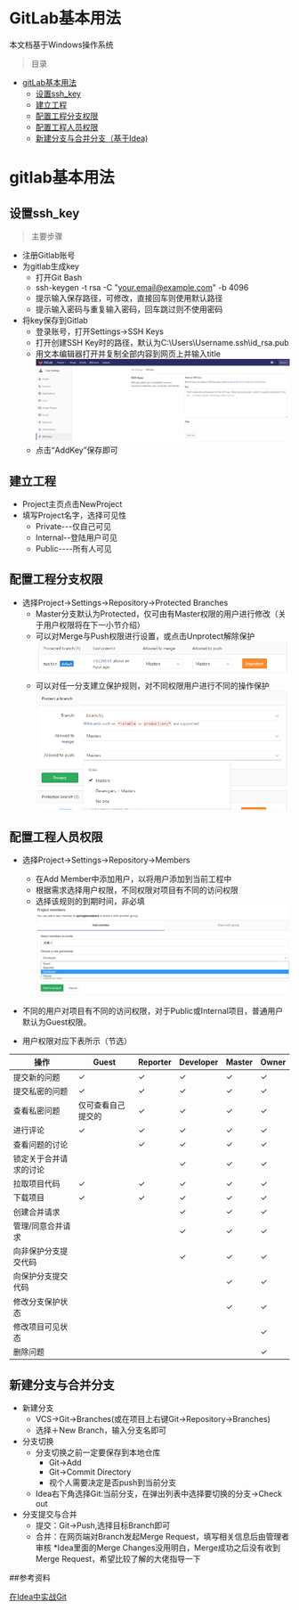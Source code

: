 # GitLab基本用法
本文档基于Windows操作系统

> 目录


* [gitLab基本用法](#gitlab基本用法)
    * [设置ssh_key](#设置ssh_key)
    * [建立工程](#建立工程)
    * [配置工程分支权限](#配置工程分支权限)
    * [配置工程人员权限](#配置工程人员权限)
    * [新建分支与合并分支（基于Idea)](#新建分支与合并分支)   
    
    
# gitlab基本用法


## 设置ssh_key

> 主要步骤

* 注册Gitlab账号
* 为gitlab生成key
  * 打开Git Bash
  * ssh-keygen -t rsa -C "your.email@example.com" -b 4096
  * 提示输入保存路径，可修改，直接回车则使用默认路径
  * 提示输入密码与重复输入密码，回车跳过则不使用密码
* 将key保存到Gitlab
  * 登录账号，打开Settings->SSH Keys
  * 打开创建SSH Key时的路径，默认为C:\Users\Username\.ssh\id_rsa.pub
  * 用文本编辑器打开并复制全部内容到网页上并输入title
![](imgs/gitlab_user_sshkey.png)
  * 点击“AddKey”保存即可

## 建立工程
* Project主页点击NewProject
* 填写Project名字，选择可见性
  * Private---仅自己可见
  * Internal--登陆用户可见
  * Public----所有人可见

## 配置工程分支权限
* 选择Project->Settings->Repository->Protected Branches
   * Master分支默认为Protected，仅可由有Master权限的用户进行修改（关于用户权限将在下一小节介绍）
   * 可以对Merge与Push权限进行设置，或点击Unprotect解除保护
![](imgs/gitlab_user_branch_1.png)
   * 可以对任一分支建立保护规则，对不同权限用户进行不同的操作保护
   ![](imgs/gitlab_user_branch_2.png)   

## 配置工程人员权限
* 选择Project->Settings->Repository->Members
   * 在Add Member中添加用户，以将用户添加到当前工程中
   * 根据需求选择用户权限，不同权限对项目有不同的访问权限
   * 选择该规则的到期时间，非必填
![](imgs/gitlab_user_member.png)

* 不同的用户对项目有不同的访问权限，对于Public或Internal项目，普通用户默认为Guest权限。
* 用户权限对应下表所示（节选）

|操作|Guest|Reporter|Developer|Master|Owner|
|----|-----|----|-----|----|-----|
|提交新的问题|✓|✓|✓|✓|✓|
|提交私密的问题|✓|✓|✓|✓|✓|
|查看私密问题|仅可查看自己提交的|✓|✓|✓|✓|
|进行评论|✓|✓|✓|✓|✓|
|查看问题的讨论||✓|✓|✓|✓|
|锁定关于合并请求的讨论|||✓|✓|✓|
|拉取项目代码|✓|✓|✓|✓|✓|
|下载项目|✓|✓|✓|✓|✓|
|创建合并请求|||✓|✓|✓|
|管理/同意合并请求|||✓|✓|✓|
|向非保护分支提交代码|||✓|✓|✓|
|向保护分支提交代码||||✓|✓|
|修改分支保护状态||||✓|✓|
|修改项目可见状态|||||✓|
|删除问题|||||✓|

## 新建分支与合并分支
* 新建分支
   * VCS->Git->Branches(或在项目上右键Git->Repository->Branches)
   * 选择＋New Branch，输入分支名即可
* 分支切换
   * 分支切换之前一定要保存到本地仓库
     * Git->Add
     * Git->Commit Directory
     * 视个人需要决定是否push到当前分支
   * Idea右下角选择Git:当前分支，在弹出列表中选择要切换的分支->Check out
* 分支提交与合并
   * 提交：Git->Push,选择目标Branch即可
   * 合并：在网页端对Branch发起Merge Request，填写相关信息后由管理者审核
      *Idea里面的Merge Changes没用明白，Merge成功之后没有收到Merge Request，希望比较了解的大佬指导一下 
      
##参考资料

[在Idea中实战Git](https://www.2cto.com/kf/201609/547838.html)